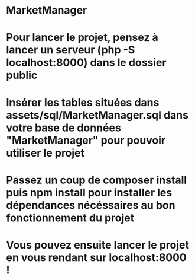 # MarketManager

# Pour lancer le projet, pensez à lancer un serveur (php -S localhost:8000) dans le dossier public

# Insérer les tables situées dans assets/sql/MarketManager.sql dans votre base de données "MarketManager" pour pouvoir utiliser le projet

# Passez un coup de composer install puis npm install pour installer les dépendances nécéssaires au bon fonctionnement du projet

# Vous pouvez ensuite lancer le projet en vous rendant sur localhost:8000 !
